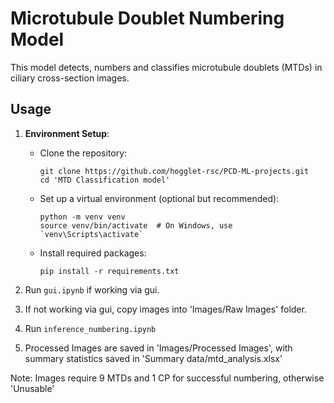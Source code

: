 # Microtubule Doublet Numbering Model

This model detects, numbers and classifies microtubule doublets (MTDs) in ciliary cross-section images.

## Usage

1. **Environment Setup**:
   - Clone the repository:
     ```
     git clone https://github.com/hogglet-rsc/PCD-ML-projects.git
     cd 'MTD Classification model'
     ```
   - Set up a virtual environment (optional but recommended):
     ```
     python -m venv venv
     source venv/bin/activate  # On Windows, use `venv\Scripts\activate`
     ```
   - Install required packages:
     ```
     pip install -r requirements.txt
     ```

2. Run `gui.ipynb` if working via gui.
3. If not working via gui, copy images into 'Images/Raw Images' folder.
2. Run `inference_numbering.ipynb`
3. Processed Images are saved in 'Images/Processed Images', with summary statistics saved in 'Summary data/mtd_analysis.xlsx'

Note: Images require 9 MTDs and 1 CP for successful numbering, otherwise 'Unusable'
